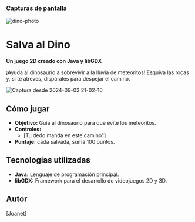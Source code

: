 ### Capturas de pantalla

![dino-photo](https://github.com/user-attachments/assets/dffb069f-b594-44c1-a95a-71b89ac944b3)


# Salva al Dino

**Un juego 2D creado con Java y libGDX**

¡Ayuda al dinosaurio a sobrevivir a la lluvia de meteoritos! Esquiva las rocas y, si te atreves, dispárales para despejar el camino.

![Captura desde 2024-09-02 21-02-10](https://github.com/user-attachments/assets/e6eeee3b-72b8-4f39-8b25-12d9dc276e00)

## Cómo jugar
* **Objetivo:** Guía al dinosaurio para que evite los meteoritos.
* **Controles:**
  * [Tu dedo manda en este camino"]
* **Puntaje:** cada salvada, suma 100 puntos.

## Tecnologías utilizadas
* **Java:** Lenguaje de programación principal.
* **libGDX:** Framework para el desarrollo de videojuegos 2D y 3D.

## Autor
[Joanet]
